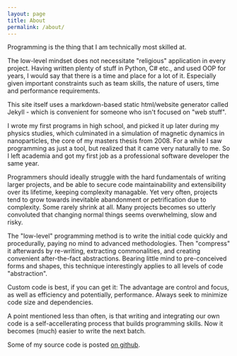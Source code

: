 ```yaml
---
layout: page
title: About
permalink: /about/
---
```


Programming is the thing that I am technically most skilled at.

The low-level mindset does not necessitate "religious" application in every project. Having written plenty of stuff 
in Python, C# etc., and used OOP for years, I would say that there is a time and place for a lot of it.
Especially given important constraints such as team skills, the nature of users, time and performance requirements.

This site itself uses a markdown-based static html/website generator called Jekyll - which is convenient for someone who isn't
focused on "web stuff".

I wrote my first programs in high school, and picked it up later during my physics studies, which culminated in a simulation of magnetic dynamics
in nanoparticles, the core of my masters thesis from 2008. For a while I saw programming as just a tool, but realized
that it came very naturally to me. So I left academia and got my first job as a professional software developer the same year.

Programmers should ideally struggle with the hard fundamentals of writing larger projects, and be able to secure code maintainability and 
extensibility over its lifetime, keeping complexity managable. Yet very often, projects tend to grow towards inevitable abandonment or
petrification due to complexity. Some rarely shrink at all. Many projects becomes so utterly convoluted that changing normal things seems
overwhelming, slow and risky.

The "low-level" programming method is to write the initial code quickly and procedurally, paying no mind to advanced methodologies.
Then "compress" it afterwards by re-writing, extracting commonalities, and creating convenient after-the-fact abstractions.
Bearing little mind to pre-conceived forms and shapes, this technique interestingly applies to all levels of code "abstraction".

Custom code is best, if you can get it: The advantage are control and focus, as well as efficiency and potentially, performance.
Always seek to minimize code size and dependencies.

A point mentioned less than often, is that writing and integrating our own code is a self-accellerating process that builds
programming skills. Now it becomes (much) easier to write the next batch.

Some of my source code is posted [on github].

[on github]: https://github.com/climbcat
